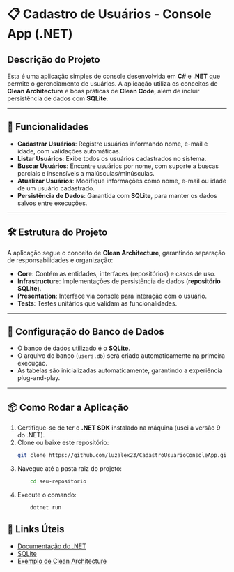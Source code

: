 # **📋 Cadastro de Usuários - Console App (.NET)**

## **Descrição do Projeto**
Esta é uma aplicação simples de console desenvolvida em **C#** e **.NET** que permite o gerenciamento de usuários. A aplicação utiliza os conceitos de **Clean Architecture** e boas práticas de **Clean Code**, além de incluir persistência de dados com **SQLite**.

---

## **🚀 Funcionalidades**

- **Cadastrar Usuários**: Registre usuários informando nome, e-mail e idade, com validações automáticas.
- **Listar Usuários**: Exibe todos os usuários cadastrados no sistema.
- **Buscar Usuários**: Encontre usuários por nome, com suporte a buscas parciais e insensíveis a maiúsculas/minúsculas.
- **Atualizar Usuários**: Modifique informações como nome, e-mail ou idade de um usuário cadastrado.
- **Persistência de Dados**: Garantida com **SQLite**, para manter os dados salvos entre execuções.

---

## **🛠️ Estrutura do Projeto**

A aplicação segue o conceito de **Clean Architecture**, garantindo separação de responsabilidades e organização:

- **Core**: Contém as entidades, interfaces (repositórios) e casos de uso.
- **Infrastructure**: Implementações de persistência de dados (**repositório SQLite**).
- **Presentation**: Interface via console para interação com o usuário.
- **Tests**: Testes unitários que validam as funcionalidades.

---

## **💾 Configuração do Banco de Dados**

- O banco de dados utilizado é o **SQLite**.
- O arquivo do banco (`users.db`) será criado automaticamente na primeira execução.
- As tabelas são inicializadas automaticamente, garantindo a experiência plug-and-play.

---

## **📦 Como Rodar a Aplicação**

1. Certifique-se de ter o **.NET SDK** instalado na máquina (usei a versão 9 do .NET).
2. Clone ou baixe este repositório:
   ```bash
   git clone https://github.com/luzalex23/CadastroUsuarioConsoleApp.git
3. Navegue até a pasta raiz do projeto:
   ```bash
       cd seu-repositorio
4. Execute o comando:
   ```bash
       dotnet run
## **🔗 Links Úteis**

- [Documentação do .NET](https://learn.microsoft.com/pt-br/dotnet/)
- [SQLite](https://www.sqlite.org/index.html)
- [Exemplo de Clean Architecture](https://github.com/ardalis/CleanArchitecture)

